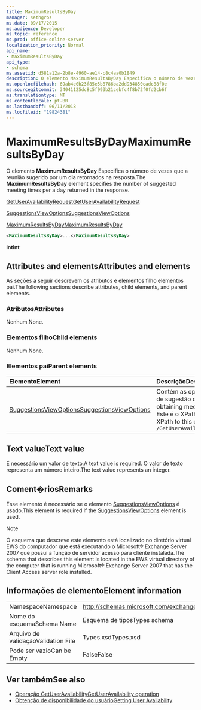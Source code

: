 ```yaml
---
title: MaximumResultsByDay
manager: sethgros
ms.date: 09/17/2015
ms.audience: Developer
ms.topic: reference
ms.prod: office-online-server
localization_priority: Normal
api_name:
- MaximumResultsByDay
api_type:
- schema
ms.assetid: d581a12a-2b8e-4960-ae14-c8c4aa0b1849
description: O elemento MaximumResultsByDay Especifica o número de vezes que a reunião sugerido por um dia retornados na resposta.
ms.openlocfilehash: 69ab4e0b23f85e5b8786ba2dd934850cadc88f0e
ms.sourcegitcommit: 34041125dc8c5f993b21cebfc4f8b72f0fd2cb6f
ms.translationtype: MT
ms.contentlocale: pt-BR
ms.lasthandoff: 06/11/2018
ms.locfileid: "19824381"
---
```

# <a name="maximumresultsbyday"></a><span data-ttu-id="305fd-103">MaximumResultsByDay</span><span class="sxs-lookup"><span data-stu-id="305fd-103">MaximumResultsByDay</span></span>

<span data-ttu-id="305fd-104">O elemento **MaximumResultsByDay** Especifica o número de vezes que a reunião sugerido por um dia retornados na resposta.</span><span class="sxs-lookup"><span data-stu-id="305fd-104">The **MaximumResultsByDay** element specifies the number of suggested meeting times per a day returned in the response.</span></span> 
  
[<span data-ttu-id="305fd-105">GetUserAvailabilityRequest</span><span class="sxs-lookup"><span data-stu-id="305fd-105">GetUserAvailabilityRequest</span></span>](getuseravailabilityrequest.md)
  
[<span data-ttu-id="305fd-106">SuggestionsViewOptions</span><span class="sxs-lookup"><span data-stu-id="305fd-106">SuggestionsViewOptions</span></span>](suggestionsviewoptions.md)
  
[<span data-ttu-id="305fd-107">MaximumResultsByDay</span><span class="sxs-lookup"><span data-stu-id="305fd-107">MaximumResultsByDay</span></span>](maximumresultsbyday.md)
  
```xml
<MaximumResultsByDay>...</MaximumResultsByDay>
```

<span data-ttu-id="305fd-108">**int**</span><span class="sxs-lookup"><span data-stu-id="305fd-108">**int**</span></span>

## <a name="attributes-and-elements"></a><span data-ttu-id="305fd-109">Attributes and elements</span><span class="sxs-lookup"><span data-stu-id="305fd-109">Attributes and elements</span></span>

<span data-ttu-id="305fd-110">As seções a seguir descrevem os atributos e elementos filho elementos pai.</span><span class="sxs-lookup"><span data-stu-id="305fd-110">The following sections describe attributes, child elements, and parent elements.</span></span>
  
### <a name="attributes"></a><span data-ttu-id="305fd-111">Atributos</span><span class="sxs-lookup"><span data-stu-id="305fd-111">Attributes</span></span>

<span data-ttu-id="305fd-112">Nenhum.</span><span class="sxs-lookup"><span data-stu-id="305fd-112">None.</span></span>
  
### <a name="child-elements"></a><span data-ttu-id="305fd-113">Elementos filho</span><span class="sxs-lookup"><span data-stu-id="305fd-113">Child elements</span></span>

<span data-ttu-id="305fd-114">Nenhum.</span><span class="sxs-lookup"><span data-stu-id="305fd-114">None.</span></span>
  
### <a name="parent-elements"></a><span data-ttu-id="305fd-115">Elementos pai</span><span class="sxs-lookup"><span data-stu-id="305fd-115">Parent elements</span></span>

|<span data-ttu-id="305fd-116">**Elemento**</span><span class="sxs-lookup"><span data-stu-id="305fd-116">**Element**</span></span>|<span data-ttu-id="305fd-117">**Descrição**</span><span class="sxs-lookup"><span data-stu-id="305fd-117">**Description**</span></span>|
|:-----|:-----|
|[<span data-ttu-id="305fd-118">SuggestionsViewOptions</span><span class="sxs-lookup"><span data-stu-id="305fd-118">SuggestionsViewOptions</span></span>](suggestionsviewoptions.md) <br/> |<span data-ttu-id="305fd-119">Contém as opções para a obtenção de informações de sugestão de reunião.</span><span class="sxs-lookup"><span data-stu-id="305fd-119">Contains the options for obtaining meeting suggestion information.</span></span>  <br/> <span data-ttu-id="305fd-120">Este é o XPath a este elemento:</span><span class="sxs-lookup"><span data-stu-id="305fd-120">The following is the XPath to this element:</span></span>  <br/>  `/GetUserAvailabilityRequest/SuggestionViewOptions` <br/> |
   
## <a name="text-value"></a><span data-ttu-id="305fd-121">Text value</span><span class="sxs-lookup"><span data-stu-id="305fd-121">Text value</span></span>

<span data-ttu-id="305fd-122">É necessário um valor de texto.</span><span class="sxs-lookup"><span data-stu-id="305fd-122">A text value is required.</span></span> <span data-ttu-id="305fd-123">O valor de texto representa um número inteiro.</span><span class="sxs-lookup"><span data-stu-id="305fd-123">The text value represents an integer.</span></span>
  
## <a name="remarks"></a><span data-ttu-id="305fd-124">Coment�rios</span><span class="sxs-lookup"><span data-stu-id="305fd-124">Remarks</span></span>

<span data-ttu-id="305fd-125">Esse elemento é necessário se o elemento [SuggestionsViewOptions](suggestionsviewoptions.md) é usado.</span><span class="sxs-lookup"><span data-stu-id="305fd-125">This element is required if the [SuggestionsViewOptions](suggestionsviewoptions.md) element is used.</span></span> 
  
> [!NOTE]
> <span data-ttu-id="305fd-126">O esquema que descreve este elemento está localizado no diretório virtual EWS do computador que está executando o Microsoft® Exchange Server 2007 que possui a função de servidor acesso para cliente instalada.</span><span class="sxs-lookup"><span data-stu-id="305fd-126">The schema that describes this element is located in the EWS virtual directory of the computer that is running Microsoft® Exchange Server 2007 that has the Client Access server role installed.</span></span> 
  
## <a name="element-information"></a><span data-ttu-id="305fd-127">Informações de elemento</span><span class="sxs-lookup"><span data-stu-id="305fd-127">Element information</span></span>

|||
|:-----|:-----|
|<span data-ttu-id="305fd-128">Namespace</span><span class="sxs-lookup"><span data-stu-id="305fd-128">Namespace</span></span>  <br/> |http://schemas.microsoft.com/exchange/services/2006/types  <br/> |
|<span data-ttu-id="305fd-129">Nome do esquema</span><span class="sxs-lookup"><span data-stu-id="305fd-129">Schema Name</span></span>  <br/> |<span data-ttu-id="305fd-130">Esquema de tipos</span><span class="sxs-lookup"><span data-stu-id="305fd-130">Types schema</span></span>  <br/> |
|<span data-ttu-id="305fd-131">Arquivo de validação</span><span class="sxs-lookup"><span data-stu-id="305fd-131">Validation File</span></span>  <br/> |<span data-ttu-id="305fd-132">Types.xsd</span><span class="sxs-lookup"><span data-stu-id="305fd-132">Types.xsd</span></span>  <br/> |
|<span data-ttu-id="305fd-133">Pode ser vazio</span><span class="sxs-lookup"><span data-stu-id="305fd-133">Can be Empty</span></span>  <br/> |<span data-ttu-id="305fd-134">False</span><span class="sxs-lookup"><span data-stu-id="305fd-134">False</span></span>  <br/> |
   
## <a name="see-also"></a><span data-ttu-id="305fd-135">Ver também</span><span class="sxs-lookup"><span data-stu-id="305fd-135">See also</span></span>

- [<span data-ttu-id="305fd-136">Operação GetUserAvailability</span><span class="sxs-lookup"><span data-stu-id="305fd-136">GetUserAvailability operation</span></span>](getuseravailability-operation.md)
- [<span data-ttu-id="305fd-137">Obtenção de disponibilidade do usuário</span><span class="sxs-lookup"><span data-stu-id="305fd-137">Getting User Availability</span></span>](http://msdn.microsoft.com/library/d4133fcb-9b0f-4e6b-aadf-a389da83516a%28Office.15%29.aspx)

